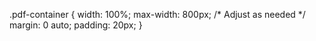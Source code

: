 .pdf-container {
    width: 100%;
    max-width: 800px; /* Adjust as needed */
    margin: 0 auto;
    padding: 20px;
}
